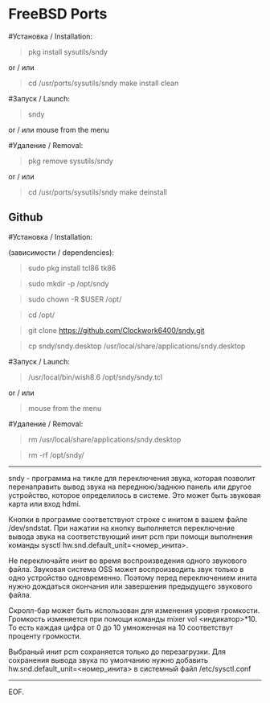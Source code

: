 # FreeBSD Ports
#Установка / Installation:

>  pkg install sysutils/sndy 
> 
or / или

> cd /usr/ports/sysutils/sndy
> make install clean 

#Запуск / Launch:

> sndy

or / или
mouse from the menu

#Удаление / Removal:

> pkg remove sysutils/sndy
> 
or / или
> cd /usr/ports/sysutils/sndy
> make deinstall

## Github
#Установка / Installation:

(зависимости / dependencies):
> sudo pkg install tcl86 tk86

> sudo mkdir -p /opt/sndy

> sudo chown -R $USER /opt/

> cd /opt/

> git clone https://github.com/Clockwork6400/sndy.git

> cp sndy/sndy.desktop /usr/local/share/applications/sndy.desktop


#Запуск / Launch:

> /usr/local/bin/wish8.6 /opt/sndy/sndy.tcl
> 
or / или
> mouse from the menu

#Удаление / Removal:

> rm /usr/local/share/applications/sndy.desktop

> rm -rf /opt/sndy/

---

sndy - программа на тикле для переключения звука, которая позволит перенаправить вывод звука на переднюю/заднюю панель или другое устройство, которое определилось в системе. Это может 
быть звуковая карта или вход hdmi.

Кнопки в программе соответствуют строке с инитом в вашем файле /dev/sndstat.
При нажатии на кнопку выполняется переключение вывода звука на соответствующий инит pcm<X> при помощи 
выполнения команды sysctl hw.snd.default_unit=<номер_инита>. 

Не переключайте инит во время воспроизведения одного звукового файла. Звуковая система OSS может
воспроизводить звук только в одно устройство одновременно. Поэтому перед переключением инита
нужно дождаться окончания или завершения предыдущего звукового файла.

Cкролл-бар может быть использован для изменения уровня громкости. Громкость изменяется при помощи команды mixer vol <индикатор>*10. То есть каждая цифра от 0 до 10 умноженная на 10 соответствут проценту громкости.

Выбраный инит pcm<X> сохраняется только до перезагрузки. Для сохранения вывода звука по умолчанию нужно добавить hw.snd.default_unit=<номер_инита> в системный файл /etc/sysctl.conf

---

EOF.
